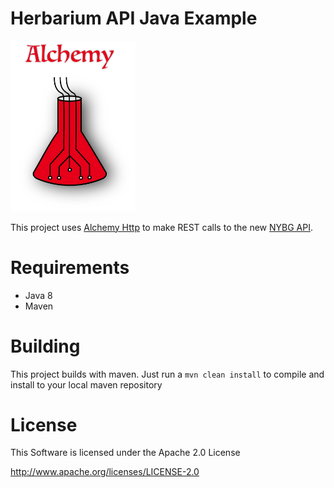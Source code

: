 Herbarium API Java Example
==============================================

[<img src="https://raw.githubusercontent.com/SirWellington/alchemy/develop/Graphics/Logo/Alchemy-Logo-v3-name.png" width="200">](https://github.com/SirWellington/alchemy)

This project uses [Alchemy Http](https://github.com/SirWellington/alchemy-http) to make REST calls to the new 
[NYBG API](https://github.com/nybgvh/IH-API/wiki).

# Requirements
+ Java 8
+ Maven

# Building
This project builds with maven. Just run a `mvn clean install` to compile and install to your local maven repository

# License

This Software is licensed under the Apache 2.0 License

http://www.apache.org/licenses/LICENSE-2.0
